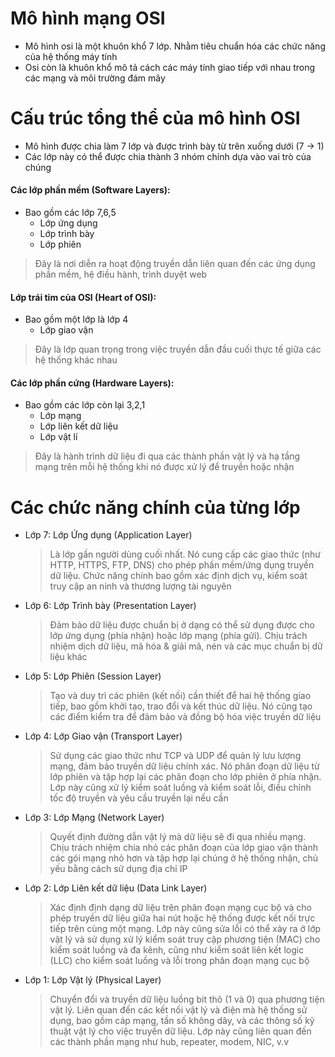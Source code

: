 # Mô hình mạng OSI

- Mô hình osi là một khuôn khổ 7 lớp. Nhằm tiêu chuẩn hóa các chức năng của hệ thống máy tính
- Osi còn là khuôn khổ mô tả cách các máy tính giao tiếp với nhau trong các mạng và môi trường đám mây

# Cấu trúc tổng thể của mô hình OSI
- Mô hình được chia làm 7 lớp và được trình bày từ trên xuống dưới (7 -> 1)
- Các lớp này có thể được chia thành 3 nhóm chính dựa vào vai trò của chúng

#### Các lớp phần mềm (Software Layers):
- Bao gồm các lớp 7,6,5
    - Lớp ứng dụng
    - Lớp trình bày
    - Lớp phiên
> Đây là nơi diễn ra hoạt động truyền dẫn liên quan đến các ứng dụng phần mềm, hệ điều hành, trình duyệt web

#### Lớp trái tim của OSI (Heart of OSI):
- Bao gồm một lớp là lớp 4
    - Lớp giao vận
> Đây là lớp quan trọng trong việc truyền dẫn đầu cuối thực tế giữa các hệ thống khác nhau

#### Các lớp phần cứng (Hardware Layers):
- Bao gồm các lớp còn lại 3,2,1
    - Lớp mạng
    - Lớp liên kết dữ liệu
    - Lớp vật lí
> Đây là hành trình dữ liệu đi qua các thành phần vật lý và hạ tầng mạng trên mỗi hệ thống khi nó được xử lý để truyền hoặc nhận

# Các chức năng chính của từng lớp
- Lớp 7: Lớp Ứng dụng (Application Layer)
    > Là lớp gần người dùng cuối nhất. Nó cung cấp các giao thức (như HTTP, HTTPS, FTP, DNS) cho phép phần mềm/ứng dụng truyền dữ liệu. Chức năng chính bao gồm xác định dịch vụ, kiểm soát truy cập an ninh và thương lượng tài nguyên

- Lớp 6: Lớp Trình bày (Presentation Layer)
    > Đảm bảo dữ liệu được chuẩn bị ở dạng có thể sử dụng được cho lớp ứng dụng (phía nhận) hoặc lớp mạng (phía gửi). Chịu trách nhiệm dịch dữ liệu, mã hóa & giải mã, nén và các mục chuẩn bị dữ liệu khác

- Lớp 5: Lớp Phiên (Session Layer)
    > Tạo và duy trì các phiên (kết nối) cần thiết để hai hệ thống giao tiếp, bao gồm khởi tạo, trao đổi và kết thúc dữ liệu. Nó cũng tạo các điểm kiểm tra để đảm bảo và đồng bộ hóa việc truyền dữ liệu

- Lớp 4: Lớp Giao vận (Transport Layer)
    > Sử dụng các giao thức như TCP và UDP để quản lý lưu lượng mạng, đảm bảo truyền dữ liệu chính xác. Nó phân đoạn dữ liệu từ lớp phiên và tập hợp lại các phân đoạn cho lớp phiên ở phía nhận. Lớp này cũng xử lý kiểm soát luồng và kiểm soát lỗi, điều chỉnh tốc độ truyền và yêu cầu truyền lại nếu cần

- Lớp 3: Lớp Mạng (Network Layer)
    > Quyết định đường dẫn vật lý mà dữ liệu sẽ đi qua nhiều mạng. Chịu trách nhiệm chia nhỏ các phân đoạn của lớp giao vận thành các gói mạng nhỏ hơn và tập hợp lại chúng ở hệ thống nhận, chủ yếu bằng cách sử dụng địa chỉ IP

- Lớp 2: Lớp Liên kết dữ liệu (Data Link Layer)
    > Xác định định dạng dữ liệu trên phân đoạn mạng cục bộ và cho phép truyền dữ liệu giữa hai nút hoặc hệ thống được kết nối trực tiếp trên cùng một mạng. Lớp này cũng sửa lỗi có thể xảy ra ở lớp vật lý và sử dụng xử lý kiểm soát truy cập phương tiện (MAC) cho kiểm soát luồng và đa kênh, cũng như kiểm soát liên kết logic (LLC) cho kiểm soát luồng và lỗi trong phân đoạn mạng cục bộ

- Lớp 1: Lớp Vật lý (Physical Layer)
    > Chuyển đổi và truyền dữ liệu luồng bit thô (1 và 0) qua phương tiện vật lý. Liên quan đến các kết nối vật lý và điện mà hệ thống sử dụng, bao gồm cáp mạng, tần số không dây, và các thông số kỹ thuật vật lý cho việc truyền dữ liệu. Lớp này cũng liên quan đến các thành phần mạng như hub, repeater, modem, NIC, v.v


